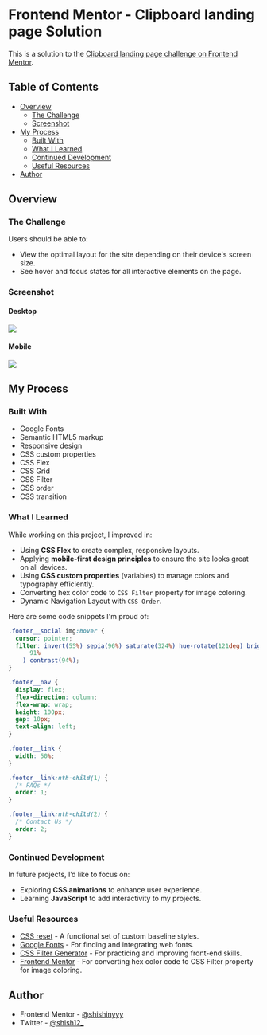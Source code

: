 # Frontend Mentor - Clipboard landing page Solution

This is a solution to the [Clipboard landing page challenge on Frontend Mentor](https://www.frontendmentor.io/challenges/clipboard-landing-page-5cc9bccd6c4c91111378ecb9).

## Table of Contents

- [Overview](#overview)
  - [The Challenge](#the-challenge)
  - [Screenshot](#screenshot)
- [My Process](#my-process)
  - [Built With](#built-with)
  - [What I Learned](#what-i-learned)
  - [Continued Development](#continued-development)
  - [Useful Resources](#useful-resources)
- [Author](#author)

## Overview

### The Challenge

Users should be able to:

- View the optimal layout for the site depending on their device's screen size.
- See hover and focus states for all interactive elements on the page.

### Screenshot

#### Desktop

![](./responsive-layouts/Desktop.png)

#### Mobile

![](./responsive-layouts/Mobile.png)

## My Process

### Built With

- Google Fonts
- Semantic HTML5 markup
- Responsive design
- CSS custom properties
- CSS Flex
- CSS Grid
- CSS Filter
- CSS order
- CSS transition

### What I Learned

While working on this project, I improved in:

- Using **CSS Flex** to create complex, responsive layouts.
- Applying **mobile-first design principles** to ensure the site looks great on all devices.
- Using **CSS custom properties** (variables) to manage colors and typography efficiently.
- Converting hex color code to `CSS Filter` property for image coloring.
- Dynamic Navigation Layout with `CSS Order`.

Here are some code snippets I'm proud of:

```css
.footer__social img:hover {
  cursor: pointer;
  filter: invert(55%) sepia(96%) saturate(324%) hue-rotate(121deg) brightness(
      91%
    ) contrast(94%);
}

.footer__nav {
  display: flex;
  flex-direction: column;
  flex-wrap: wrap;
  height: 100px;
  gap: 10px;
  text-align: left;
}

.footer__link {
  width: 50%;
}

.footer__link:nth-child(1) {
  /* FAQs */
  order: 1;
}

.footer__link:nth-child(2) {
  /* Contact Us */
  order: 2;
}
```

### Continued Development

In future projects, I’d like to focus on:

- Exploring **CSS animations** to enhance user experience.
- Learning **JavaScript** to add interactivity to my projects.

### Useful Resources

- [CSS reset](https://www.joshwcomeau.com/css/custom-css-reset/) -
  A functional set of custom baseline styles.
- [Google Fonts](https://fonts.google.com/) - For finding and integrating web fonts.
- [CSS Filter Generator](https://codepen.io/sosuke/pen/Pjoqqp) - For practicing and improving front-end skills.
- [Frontend Mentor](https://www.frontendmentor.io/) - For converting hex color code to CSS Filter property for image coloring.

## Author

- Frontend Mentor - [@shishinyyy](https://www.frontendmentor.io/profile/Shishinyyy)
- Twitter - [@shish12\_](https://x.com/shish12_)

